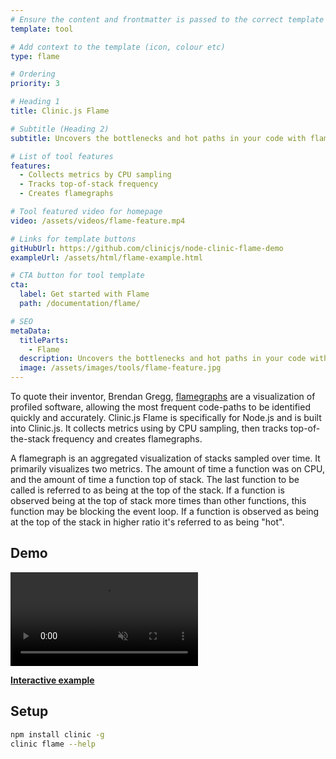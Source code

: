```yaml
---
# Ensure the content and frontmatter is passed to the correct template explicitly
template: tool

# Add context to the template (icon, colour etc)
type: flame

# Ordering
priority: 3

# Heading 1
title: Clinic.js Flame

# Subtitle (Heading 2)
subtitle: Uncovers the bottlenecks and hot paths in your code with flamegraphs

# List of tool features
features:
  - Collects metrics by CPU sampling
  - Tracks top-of-stack frequency
  - Creates flamegraphs

# Tool featured video for homepage
video: /assets/videos/flame-feature.mp4

# Links for template buttons
gitHubUrl: https://github.com/clinicjs/node-clinic-flame-demo
exampleUrl: /assets/html/flame-example.html

# CTA button for tool template
cta:
  label: Get started with Flame
  path: /documentation/flame/

# SEO
metaData:
  titleParts:
    - Flame
  description: Uncovers the bottlenecks and hot paths in your code with flamegraphs
  image: /assets/images/tools/flame-feature.jpg
---
```


To quote their inventor, Brendan Gregg, [flamegraphs](http://www.brendangregg.com/flamegraphs.html) are a visualization of profiled software, allowing the most frequent code-paths to be identified quickly and accurately. Clinic.js Flame is specifically for Node.js and is built into Clinic.js. It collects metrics using by CPU sampling, then tracks top-of-the-stack frequency and creates flamegraphs.

A flamegraph is an aggregated visualization of stacks sampled over time. It primarily visualizes two metrics. The amount of time a function was on CPU, and the amount of time a function top of stack. The last function to be called is referred to as being at the top of the stack. If a function is observed being at the top of stack more times than other functions, this function may be blocking the event loop. If a function is observed as being at the top of the stack in higher ratio it's referred to as being "hot".

## Demo

<video src="/assets/videos/flame-screen-recording.mp4" playsinline loop autoplay muted></video>

**[Interactive example](/assets/html/flame-example.html)**

## Setup

```bash
npm install clinic -g
clinic flame --help
```
